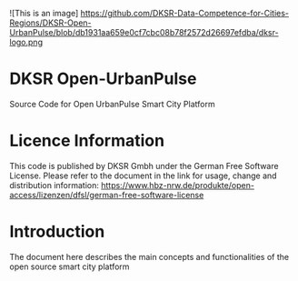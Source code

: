 ![This is an image] https://github.com/DKSR-Data-Competence-for-Cities-Regions/DKSR-Open-UrbanPulse/blob/db1931aa659e0cf7cbc08b78f2572d26697efdba/dksr-logo.png
# DKSR Open-UrbanPulse
Source Code for Open UrbanPulse Smart City Platform

# Licence Information
This code is published by DKSR Gmbh under the German Free Software License. Please refer to the document in the link for usage, change and distribution information:
https://www.hbz-nrw.de/produkte/open-access/lizenzen/dfsl/german-free-software-license

# Introduction
The document here describes the main concepts and functionalities of the open source smart city platform 
